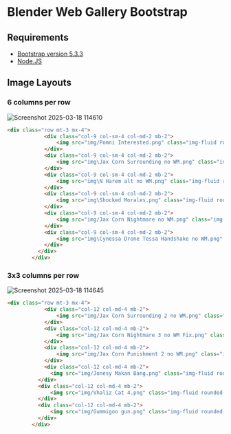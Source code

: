 # Blender Web Gallery Bootstrap

## Requirements
 - [Bootstrap version 5.3.3](https://getbootstrap.com/)
 - [Node.JS](https://nodejs.org/en)


## Image Layouts

### 6 columns per row

![Screenshot 2025-03-18 114610](https://github.com/user-attachments/assets/38d84e22-6f0d-4881-95e6-1ba1c73ed65e)

```HTML
<div class="row mt-3 mx-4">      
            <div class="col-9 col-sm-4 col-md-2 mb-2"> 
                <img src="img/Pomni Interested.png" class="img-fluid rounded-4">
            </div>
            <div class="col-9 col-sm-4 col-md-2 mb-2">
                <img src="img\Jax Corn Surrounding no WM.png" class="img-fluid rounded-4">
            </div>
            <div class="col-9 col-sm-4 col-md-2 mb-2">
                <img src="img\N Harem alt no WM.png" class="img-fluid rounded-4">
            </div>
            <div class="col-9 col-sm-4 col-md-2 mb-2">
                <img src="img\Shocked Morales.png" class="img-fluid rounded-4">
            </div>
            <div class="col-9 col-sm-4 col-md-2 mb-2">
                <img src="img/Jax Corn Nightmare no WM.png" class="img-fluid rounded-4">
            </div>
            <div class="col-9 col-sm-4 col-md-2 mb-2">
                <img src="img\Cynessa Drone Tessa Handshake no WM.png" class="img-fluid rounded-4">
            </div>
          </div>
        </div>
```

### 3x3 columns per row 

![Screenshot 2025-03-18 114645](https://github.com/user-attachments/assets/c637dcd9-6f40-425c-a482-cf926b097573)

```HTML
<div class="row mt-3 mx-4"> 
            <div class="col-12 col-md-4 mb-2"> 
                <img src="img/Jax Corn Surrounding 2 no WM.png" class="img-fluid rounded-4">
            </div>
            <div class="col-12 col-md-4 mb-2">
                <img src="img/Jax Corn Nightmare 3 no WM Fix.png" class="img-fluid rounded-4">
            </div>
            <div class="col-12 col-md-4 mb-2">
                <img src="img/Jax Corn Punishment 2 no WM.png" class="img-fluid rounded-4">
            </div>
            <div class="col-12 col-md-4 mb-2">
              <img src="img/Jonesy Makan Bang.png" class="img-fluid rounded-4">
          </div>
          <div class="col-12 col-md-4 mb-2">
              <img src="img/Vhaliz Cat 4.png" class="img-fluid rounded-4">
          </div>
          <div class="col-12 col-md-4 mb-2">
              <img src="img/Gummigoo gun.png" class="img-fluid rounded-4">
          </div>
        </div> 
```
